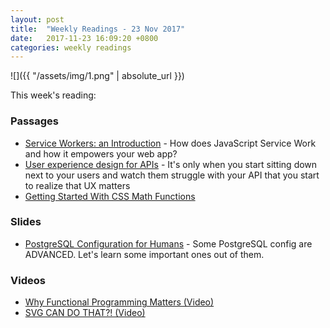 ```yaml
---
layout: post
title:  "Weekly Readings - 23 Nov 2017"
date:   2017-11-23 16:09:20 +0800
categories: weekly readings
---
```


  ![]({{ "/assets/img/1.png" | absolute_url }})

This week's reading:

### Passages
* [Service Workers: an Introduction][Service Workers: an Introduction] - How does JavaScript Service Work and how it empowers your web app?
* [User experience design for APIs][User experience design for APIs] - It's only when you start sitting down next to your users and watch them struggle with your API that you start to realize that UX matters
* [Getting Started With CSS Math Functions][Getting Started With CSS Math Functions]

### Slides
* [PostgreSQL Configuration for Humans][PostgreSQL Configuration for Humans] - Some PostgreSQL config are ADVANCED. Let's learn some important ones out of them.

### Videos

* [Why Functional Programming Matters (Video)][Why Functional Programming Matters]
* [SVG CAN DO THAT?! (Video)][SVG CAN DO THAT?!]


[PostgreSQL Configuration for Humans]:https://speakerdeck.com/ongres/postgresql-configuration-for-humans

[Service Workers: an Introduction]:https://developers.google.com/web/fundamentals/primers/service-workers/

[User experience design for APIs]:https://blog.keras.io/user-experience-design-for-apis.html

[Why Functional Programming Matters]:https://www.youtube.com/watch?v=oB8jN68KGcU

[SVG CAN DO THAT?!]:https://www.youtube.com/watch?v=dv2TvTXQ4FQ

[Getting Started With CSS Math Functions]:https://webdesign.tutsplus.com/tutorials/mathematical-expressions-calc-min-and-max--cms-29735
